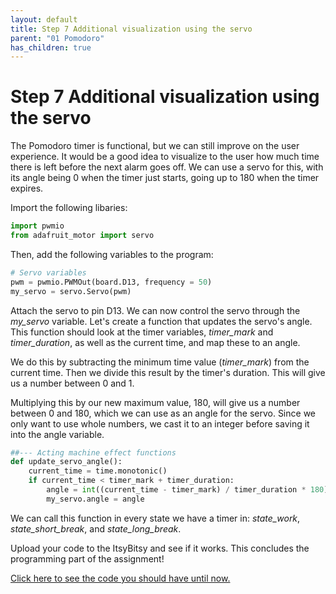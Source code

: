 ```yaml
---
layout: default
title: Step 7 Additional visualization using the servo
parent: "01 Pomodoro"
has_children: true
---
```


# Step 7 Additional visualization using the servo
The Pomodoro timer is functional, but we can still improve on the user experience. It would be a good idea to visualize to the user how much time there is left before the next alarm goes off. We can use a servo for this, with its angle being 0 when the timer just starts, going up to 180 when the timer expires.

Import the following libaries:

```python
import pwmio
from adafruit_motor import servo

```

Then, add the following variables to the program:

```python
# Servo variables
pwm = pwmio.PWMOut(board.D13, frequency = 50)
my_servo = servo.Servo(pwm)

```

Attach the servo to pin D13. We can now control the servo through the *my_servo* variable. Let's create a function that updates the servo's angle. This function should look at the timer variables, *timer_mark* and *timer_duration*, as well as the current time, and map these to an angle.

We do this by subtracting the minimum time value (*timer_mark*) from the current time. Then we divide this result by the timer's duration. This will give us a number between 0 and 1.

Multiplying this by our new maximum value, 180, will give us a number between 0 and 180, which we can use as an angle for the servo. Since we only want to use whole numbers, we cast it to an integer before saving it into the angle variable.

```python
##--- Acting machine effect functions
def update_servo_angle():
    current_time = time.monotonic()
    if current_time < timer_mark + timer_duration:
        angle = int((current_time - timer_mark) / timer_duration * 180)
        my_servo.angle = angle 

```

We can call this function in every state we have a timer in: *state_work*, *state_short_break*, and *state_long_break*.

Upload your code to the ItsyBitsy and see if it works. This concludes the programming part of the assignment! 

[Click here to see the code you should have until now.](https://id-studiolab.github.io/Digital-Interfaces/tutorials/01-pomodoro/step7-code.html)